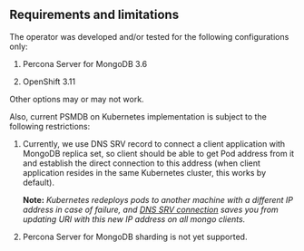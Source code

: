 Requirements and limitations
-------------------------------------------

The operator was developed and/or tested for the following configurations only:

1. Percona Server for MongoDB 3.6

2. OpenShift 3.11

Other options may or may not work.

Also, current PSMDB on Kubernetes implementation is subject to the following restrictions:

1. Currently, we use DNS SRV record to connect a client application with MongoDB replica set, so client should be able to get Pod address from it and establish the direct connection to this address (when client application resides in the same Kubernetes cluster, this works by default).

   **Note:** *Kubernetes redeploys pods to another machine with a different IP address in case of failure, and [DNS SRV connection](https://docs.mongodb.com/manual/reference/connection-string/#connections-dns-seedlist) saves you from updating URI with this new IP address on all mongo clients.*

2. Percona Server for MongoDB sharding is not yet supported.
